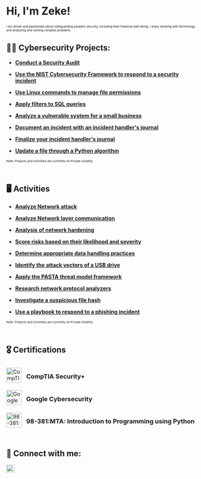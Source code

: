 <h1>Hi, I'm Zeke!</h1>
    <!-- Description with lowered font size -->
    <p style="font-size: 8px;">I am driven and passionate about safeguarding people’s security, including their financial well-being. I enjoy working with technology and analyzing and solving complex problems.</p>
<h2>👨‍💻 Cybersecurity Projects:</h2>

- <b>[Conduct a Security Audit](https://github.com/ezkelExx/securityaudit-/blob/main/Portfolio%202%20-%20Conduct%20a%20Security%20Audit%202.pdf)</b>
 
- <b>[Use the NIST Cybersecurity Framework to respond to a security incident](https://github.com/ezkelExx/securityincident-/blob/main/Portfolio%20Activity%203%20-%20Use%20the%20NIST%20Cybersecurity%20Framework%20to%20respond%20to%20a%20security%20incident%201.pdf)</b>

- <b>[Use Linux commands to manage file permissions](https://github.com/ezkelExx/filepermission-/blob/main/Portfolio%20Activity%204%20-%20Use%20Linux%20commands%20to%20manage%20file%20permissions%201.pdf)</b>
  
- <b>[Apply filters to SQL queries](https://github.com/ezkelExx/SQLqueries/blob/main/Portfolio%20Activity%205%20-%20Apply%20filters%20to%20SQL%20queries.pdf)</b>

- <b>[Analyze a vulnerable system for a small business](https://github.com/ezkelExx/vulnerability/blob/main/Portfolio%20Activity%206%20-%20Analyze%20a%20vulnerable%20system%20for%20a%20small%20business%201.pdf)</b>

- <b>[Document an incident with an incident handler's journal](https://github.com/ezkelExx/incidenthandler-/blob/main/Portfolio%20Activity%207%20-%20Document%20an%20incident%20with%20an%20incident%20handler's%20journal%201.pdf)</b>

- <b>[Finalize your incident handler's journal](https://github.com/ezkelExx/incidenthandler2-/blob/main/Portfolio%20Activity%208%20-%20Finalize%20your%20incident%20handler's%20journal.pdf)</b>

- <b>[Update a file through a Python algorithm](https://github.com/ezkelExx/pythonalgo/blob/main/Portfolio%20Activity%209%20-%20Update%20a%20file%20through%20a%20Python%20algorithm.pdf)</b>

<p style="font-size: 8px;">Note: Projects and Activities are currently on Private visibility. </p>
<br>
<h2> 🖥️ Activities</h2>

- <b>[Analyze Network attack](https://github.com/ezkelExx/activities/blob/main/Activity%201%20-%20Analyze%20Network%20attack.pdf)</b>
 
- <b>[Analyze Network layer communication](https://github.com/ezkelExx/activities/blob/main/Activity%202%20-%20Analyze%20Network%20layer%20communication.pdf)</b>

- <b>[Analysis of network hardening](https://github.com/ezkelExx/activities/blob/main/Activity%203%20-%20Analysis%20of%20network%20hardening.pdf)</b>
  
- <b>[Score risks based on their likelihood and severity](https://github.com/ezkelExx/activities/blob/main/Activity%204%20-%20Score%20risks%20based%20on%20their%20likelihood%20and%20severity.pdf)</b>

- <b>[Determine appropriate data handling practices](https://github.com/ezkelExx/activities/blob/main/Activity%205%20-%20Determine%20appropriate%20data%20handling%20practices.pdf)</b>

- <b>[Identify the attack vectors of a USB drive](https://github.com/ezkelExx/activities/blob/main/Activity%206%20-%20Identify%20the%20attack%20vectors%20of%20a%20USB%20drive.pdf)</b>

- <b>[Apply the PASTA threat model framework](https://github.com/ezkelExx/activities/blob/main/Activity%207%20-%20Apply%20the%20PASTA%20threat%20model%20framework.pdf)</b>

- <b>[Research network protocol analyzers](https://github.com/ezkelExx/activities/blob/main/Activity%208%20-%20Research%20network%20protocol%20analyzers.pdf)</b>

- <b>[Investigate a suspicious file hash](https://github.com/ezkelExx/activities/blob/main/Activity%209%20-%20Investigate%20a%20suspicious%20file%20hash.pdf)</b>

- <b>[Use a playbook to respond to a phishing incident](https://github.com/ezkelExx/activities/blob/main/Activity%2010%20-%20Use%20a%20playbook%20to%20respond%20to%20a%20phishing%20incident.pdf)</b>

<p style="font-size: 8px;">Note: Projects and Activities are currently on Private visibility. </p>
<br>
<h2>🎖️ Certifications</h2>

<div style="display:flex; align-items:center;">
    <img align="left" alt="CompTIA Security+" width="40px" src="https://images.credly.com/images/74790a75-8451-400a-8536-92d792c5184a/CompTIA_Security_2Bce.png" />
    <h3 style="margin-left: 10px;">CompTIA Security+</h3>
</div>

<div style="display:flex; align-items:center;">
    <img align="left" alt="Google Cybersecurity" width="40px" src="https://images.credly.com/size/680x680/images/0bf0f2da-a699-4c82-82e2-56dcf1f2e1c7/image.png" />
    <h3 style="margin-left: 10px;">Google Cybersecurity</h3>
</div>

<div style="display:flex; align-items:center;">
    <img align="left" alt="98-381:MTA: Introduction to Programming using Python" width="40px" src="https://www.certiport.com/Portal/images/mslogo_small.png" />
    <h3 style="margin-left: 10px;">98-381:MTA: Introduction to Programming using Python</h3>
</div>
<br>


<h2> 🤳 Connect with me:</h2>


[<img align="left" alt="ezekiel-manalo | LinkedIn" width="22px" src="https://cdn.jsdelivr.net/npm/simple-icons@v3/icons/linkedin.svg" />][linkedin]


[linkedin]: https://linkedin.com/in/ezekiel-manalo


